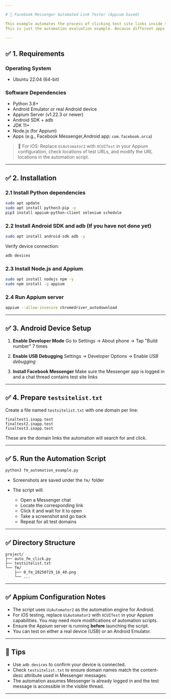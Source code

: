 ```yaml
---

# 📱 Facebook Messenger Automated Link Tester (Appium-based)

This example automates the process of clicking test site links inside the apps using Appium. It is designed for Android but can be extended to iOS with minor adjustments.
This is just the automation evaluation example. Because different apps have different UI responses to certificate verification errors, you need to take this into account to use automation scripts.

---
```


## ✅ 1. Requirements

### Operating System
- Ubuntu 22.04 (64-bit)

### Software Dependencies
- Python 3.8+
- Android Emulator or real Android device
- Appium Server (v1.22.3 or newer)
- Android SDK + adb
- JDK 11+
- Node.js (for Appium)
- Apps (e.g., Facebook Messenger,Android app: `com.facebook.orca`)

> 🔹 For iOS: Replace `UiAutomator2` with `XCUITest` in your Appium configuration, check locations of test URLs, and modify the URL locations in the automation script.

---

## ✅ 2. Installation

### 2.1 Install Python dependencies

```bash
sudo apt update
sudo apt install python3-pip -y
pip3 install appium-python-client selenium schedule
```

### 2.2 Install Android SDK and adb (If you have not done yet)

```bash
sudo apt install android-sdk adb -y
```

Verify device connection:

```bash
adb devices
```

### 2.3 Install Node.js and Appium

```bash
sudo apt install nodejs npm -y
sudo npm install -g appium
```

### 2.4 Run Appium server

```bash
appium --allow-insecure chromedriver_autodownload
```

---

## ✅ 3. Android Device Setup

1. **Enable Developer Mode**
   Go to Settings → About phone → Tap "Build number" 7 times

2. **Enable USB Debugging**
   Settings → Developer Options → Enable *USB debugging*

3. **Install Facebook Messenger**
   Make sure the Messenger app is logged in and a chat thread contains test site links

---

## ✅ 4. Prepare `testsitelist.txt`

Create a file named `testsitelist.txt` with one domain per line:

```
finaltest1.inapp.test
finaltest2.inapp.test
finaltest3.inapp.test
```

These are the domain links the automation will search for and click.

---

## ✅ 5. Run the Automation Script

```bash
python3 fm_automation_example.py
```

* Screenshots are saved under the `fm/` folder
* The script will:

  * Open a Messenger chat
  * Locate the corresponding link
  * Click it and wait for it to open
  * Take a screenshot and go back
  * Repeat for all test domains

---

## ✅ Directory Structure

```
project/
├── auto_fm_click.py
├── testsitelist.txt
└── fm/
    ├── 0_fm_20250729_16_40.png
    └── ...
```

---

## ✅ Appium Configuration Notes

* The script uses `UiAutomator2` as the automation engine for Android.
* For iOS testing, replace `UiAutomator2` with `XCUITest` in your Appium capabilities. You may need more modifications of automation scripts.
* Ensure the Appium server is running **before** launching the script.
* You can test on either a real device (USB) or an Android Emulator.

---

## 📌 Tips

* Use `adb devices` to confirm your device is connected.
* Check `testsitelist.txt` to ensure domain names match the content-desc attribute used in Messenger messages.
* The automation assumes Messenger is already logged in and the test message is accessible in the visible thread.

---


